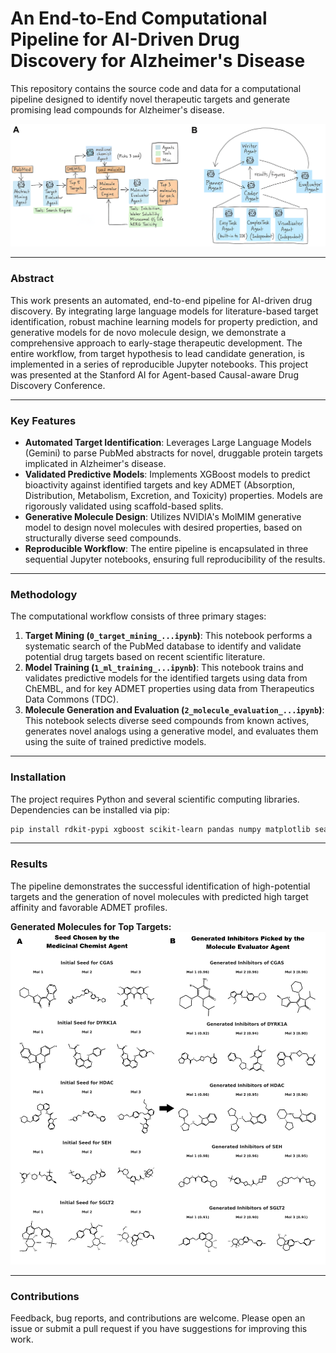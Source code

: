 # An End-to-End Computational Pipeline for AI-Driven Drug Discovery for Alzheimer's Disease

This repository contains the source code and data for a computational pipeline designed to identify novel therapeutic targets and generate promising lead compounds for Alzheimer's disease.

![Workflow](figures/final/grachical_abstract.png)

---

### Abstract

This work presents an automated, end-to-end pipeline for AI-driven drug discovery. By integrating large language models for literature-based target identification, robust machine learning models for property prediction, and generative models for de novo molecule design, we demonstrate a comprehensive approach to early-stage therapeutic development. The entire workflow, from target hypothesis to lead candidate generation, is implemented in a series of reproducible Jupyter notebooks. This project was presented at the Stanford AI for Agent-based Causal-aware Drug Discovery Conference.

---

### Key Features

- **Automated Target Identification**: Leverages Large Language Models (Gemini) to parse PubMed abstracts for novel, druggable protein targets implicated in Alzheimer's disease.
- **Validated Predictive Models**: Implements XGBoost models to predict bioactivity against identified targets and key ADMET (Absorption, Distribution, Metabolism, Excretion, and Toxicity) properties. Models are rigorously validated using scaffold-based splits.
- **Generative Molecule Design**: Utilizes NVIDIA's MolMIM generative model to design novel molecules with desired properties, based on structurally diverse seed compounds.
- **Reproducible Workflow**: The entire pipeline is encapsulated in three sequential Jupyter notebooks, ensuring full reproducibility of the results.

---

### Methodology

The computational workflow consists of three primary stages:

1.  **Target Mining (`0_target_mining_...ipynb`)**: This notebook performs a systematic search of the PubMed database to identify and validate potential drug targets based on recent scientific literature.
2.  **Model Training (`1_ml_training_...ipynb`)**: This notebook trains and validates predictive models for the identified targets using data from ChEMBL, and for key ADMET properties using data from Therapeutics Data Commons (TDC).
3.  **Molecule Generation and Evaluation (`2_molecule_evaluation_...ipynb`)**: This notebook selects diverse seed compounds from known actives, generates novel analogs using a generative model, and evaluates them using the suite of trained predictive models.

---

### Installation

The project requires Python and several scientific computing libraries. Dependencies can be installed via pip:

```bash
pip install rdkit-pypi xgboost scikit-learn pandas numpy matplotlib seaborn tqdm requests PyTDC
```

---

### Results

The pipeline demonstrates the successful identification of high-potential targets and the generation of novel molecules with predicted high target affinity and favorable ADMET profiles.

**Generated Molecules for Top Targets:**
![Generated Molecules](figures/final/result_mols.png)

---

### Contributions

Feedback, bug reports, and contributions are welcome. Please open an issue or submit a pull request if you have suggestions for improving this work.
